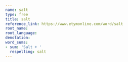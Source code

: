 ```yaml
---
name: salt
type: free
title: salt
reference_link: https://www.etymonline.com/word/salt
root_name: 
root_language: 
denotation: 
word_sums:
- sum: 'Salt + '
  respelling: salt
---
```

